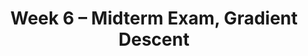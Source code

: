 ---
title: "Week 6 – Midterm Exam, Gradient Descent"
weekNumber: 6
days:
  - date: '2024-05-06'
    events:
      - name: DISC 5
        type: disc
        title: Midterm Exam Review (no worksheet, no required attendance)
  - date: '2024-05-07'
    events:
      - name: EXAM
        type: exam
        title: <b>Midterm Exam (in person, during assigned lecture)</b>
  - date: '2024-05-09'
    events:
      - name: LEC 11
        type: lecture
        title: Gradient Descent, Continued
        blank: resources/lectures/lec11/lec11-blank.pdf
        code: http://datahub.ucsd.edu/user-redirect/git-sync?repo=https://github.com/dsc-courses/dsc40a-2024-sp&subPath=lectures/lec11/lec11-code.ipynb
        # url: resources/lectures/lec03/lec03.html
        # filled: resources/lectures/lec03/lec03-filled.html
        # podcast: https://podcast.ucsd.edu/watch/wi24/dsc80_a00/3
      # - name: HW 5
      #   type: hw
      #   title: Homework 5
---